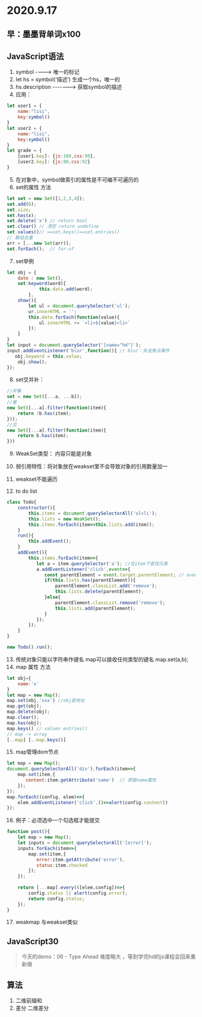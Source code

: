 # 2020.9.17

## 早：墨墨背单词x100

## JavaScript语法

1. symbol ----> 唯一的标记
2. let hs = symbol(‘描述’) 生成一个hs，唯一的
3. hs.description -------> 获取symbol的描述
4. 应用：

```js
let user1 = {
    name:"lisi",
    key:symbol()
}
let user2 = {
    name:"lisi",
    key:symbol()
}
let grade = {
    [user1.key]: {js:100,css:90},
    [user2.key]: {js:80,css:92}
}
```

5. 在对象中，symbol做索引的属性是不可编不可遍历的
6. set的属性 方法

```js
let set = new Set([1,2,3,4]);
set.add(6);
set.size;
set.has(x); 
set.delete('x') // return bool
set.clear() // 清空 return undefine
set.values()// ==set.keys()==set.entries()
// 数组去重
arr = [...new Set(arr)];
set.forEach();	// for-of
```

7. set举例

```js
let obj = {
    date : new Set(),
    set:keyword(word){
    		this.data.add(word);
		},
    show(){
        let ul = document.querySelector('ul');
        ur.innerHTML = '';
        this.data.forEach(function(value){
            ul.innerHTML += `<li>${value}<li>`
        });
    }
}
let input = document.querySelector('[name="hd"]');
input.addEventListener('blur',function(){ // blur：失去焦点事件
   obj.keyword = this.value;
    obj.show();
});
```

8. set交并补：

```js
//并集
set = new Set([...a, ...b]);
//差
new Set([...a].filter(function(item){
    return !b.has(item);
}));
//交
new Set([...a].filter(function(item){
    return b.has(item);
}))
```

9. WeakSet类型： 内容只能是对象

10. 弱引用特性：将对象放在weakset里不会导致对象的引用数量加一
11. weakset不能遍历
12. to do list

```js
class Todo{
    constructor(){
        this.items = document.querySelectorAll('ul>li');
        this.lists = new WeakSet();
        this.items.forEach(item=>this.lists.add(item));  
    }
    run(){
        this.addEvent();
    }
    addEvent(){
        this.items.forEach(item=>{
           let a = item.querySelector('a'); //在item下查找元素
           a.addEventListener('click',event=>{
              const parentElement = event.target.parentElement; // event.target是触发事件的元素
              if(this.lists.has(parentElement)){
                  parentElement.classList.add('remove');
                  this.lists.delete(parentElement);
              }else{
                  parentElement.classList.remove('remove');
                  this.lists.add(parentElement);
              }
           });
        });
    }
}

new Todo().run();
```

13. 传统对象只能以字符串作键名 map可以接收任何类型的键名  map.set(a,b);
14. map 属性 方法

```js
let obj={
    name:'x'
}
let map = new Map();
map.set(obj,'xxx') //obj是地址
map.get(obj);
map.delete(obj);
map.clear();
map.has(obj);
map.keys() // values entries()
// map -> array
[..map] [..map.keys()]
```

15. map管理dom节点

```js
let map = new Map();
document.querySelectorAll('div').forEach(item=>{
    map.set(item,{
       content:item.getAttribute('name')  // 获取name属性
    });
});
map.forEach((config, elem)=>{
    elem.addEventListener('click',()=>alert(config.content))
});
```

16. 例子：必须选中一个勾选框才能提交

```js
function post(){
    let map = new Map();
    let inputs = document.querySelectorAll('[error]');
    inputs.forEach(item=>{
        map.set(item,{
           error:item.getAttribute('error'),
           status:item.checked
        });
    });
    
    return [...map].every(([elem,config])=>{
        config.status || alert(config.error);
        return config.status;
    });
}
```

17. weakmap 与weakset类似

## JavaScript30

> 今天的demo：06 - Type Ahead  难度略大 ，等到学完hd的js课程会回来重新做

## 算法

1. 二维前缀和
2. 差分 二维差分